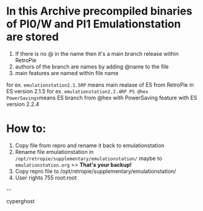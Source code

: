 # In this Archive precompiled binaries of PI0/W and PI1 Emulationstation are stored

1. If there is no @ in the name then it's a main branch release within RetroPie
2. authors of the branch are names by adding @name to the file
3. main features are named within file name

for ex. `emulationstation2.1.5RP` means main realase of ES from RetroPie in ES version 2.1.5
for ex. `emulationstation2.2.4RP PS @hex PowerSavings`means ES branch from @hex with PowerSaving feature with ES version 2.2.4

# How to:

1. Copy file from repro and rename it back to emulationstation
2. Rename file emulationstation in `/opt/retropie/supplementary/emulationstation/` maybe to `emulationstation.org` >> __That's your backup!__
3. Copy repro file to /opt/retropie/supplementary/emulationstation/
4. User rights 755 root:root
    
--
    
cyperghost
